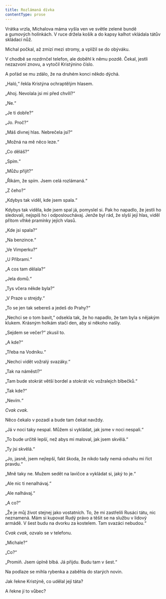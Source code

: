 ```yaml
---
title: Rozlámaná dívka
contentType: prose
---
```


<section>

Vrátka vrzla, Michalova máma vyšla ven ve světle zelené bundě a gumových holínkách. V ruce držela košík a do kapsy kalhot vkládala tátův skládací nůž.

Michal počkal, až zmizí mezi stromy, a vplížil se do obýváku.

V chodbě se rozdrnčel telefon, ale doběhl k němu pozdě. Čekal, jestli nezazvoní znovu, a vytočil Kristýnino číslo.

A pořád se mu zdálo, že na druhém konci někdo dýchá.

„Haló,“ řekla Kristýna ochraptělým hlasem.

„Ahoj. Nevolala jsi mi před chvílí?“

„Ne.“

„Je ti dobře?“

„Jo. Proč?“

„Máš divnej hlas. Nebrečela jsi?“

„Možná na mě něco leze.“

„Co děláš?“

„Spím.“

„Můžu přijít?“

„Říkám, že spím. Jsem celá rozlámaná.“

„Z čeho?“

„Kdybys tak viděl, kde jsem spala.“

Kdybys tak viděla, kde jsem spal já, pomyslel si. Pak ho napadlo, že jestli ho sledovali, nejspíš ho i odposlouchávaj. Jenže byl rád, že slyší její hlas, viděl přitom vlhké pramínky jejích vlasů.

„Kde jsi spala?“

„Na benzince.“

„Ve Vimperku?“

„U Příbrami.“

„A cos tam dělala?“

„Jela domů.“

„Tys včera někde byla?“

„V Praze u strejdy.“

„To se jen tak sebereš a jedeš do Prahy?“

„Nechci se o tom bavit,“ odsekla tak, že ho napadlo, že tam byla s nějakým klukem. Krásným holkám stačí den, aby si někoho našly.

„Sejdem se večer?“ zkusil to.

„A kde?“

„Třeba na Vodníku.“

„Nechci vidět vožralý svazáky.“

„Tak na náměstí?“

„Tam bude stokrát větší bordel a stokrát víc vožralejch blbečků.“

„Tak kde?“

„Nevím.“

_Cvak cvak._

Něco čekalo v pozadí a bude tam čekat navždy.

„Já v noci taky nespal. Můžem si vykládat, jak jsme v noci nespali.“

„To bude určitě lepší, než abys mi maloval, jak jsem skvělá.“

„Ty jsi skvělá.“

„Jo, jasně, jsem nejlepší, fakt škoda, že nikdo tady nemá odvahu mi říct pravdu.“

„Mně taky ne. Mužem sedět na lavičce a vykládat si, jaký to je.“

„Ale nic ti nenalhávaj.“

„Ale nalhávaj.“

„A co?“

„Že je můj život stejnej jako vostatních. To, že mi zastřelili Rusáci tátu, nic neznamená. Mám si kupovat Rudý právo a těšit se na službu v lidový armádě. V šest budu na dvorku za kostelem. Tam svazáci nebudou.“

_Cvak cvak,_ ozvalo se v telefonu.

„Michale?“

„Co?“

„Promiň. Jsem úplně blbá. Já přijdu. Budu tam v šest.“

Na podlaze se mihla rybenka a zaběhla do starých novin.

Jak řekne Kristýně, co udělal její táta?

A řekne jí to vůbec?

</section>
